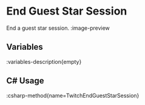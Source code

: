 # End Guest Star Session
End a guest star session.
:image-preview

## Variables
:variables-description{empty}

## C# Usage
:csharp-method{name=TwitchEndGuestStarSession}